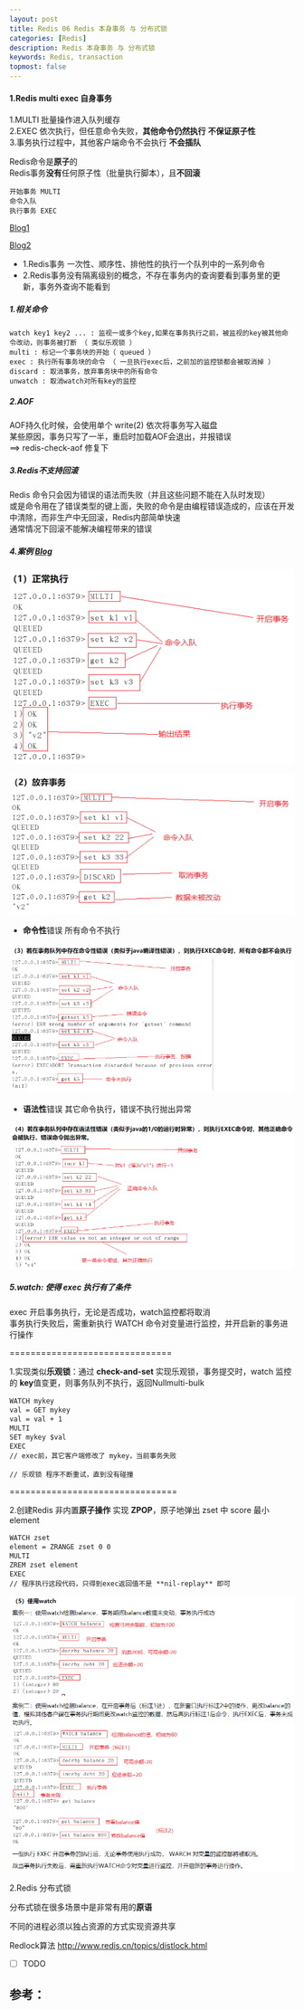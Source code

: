 ```yaml
---
layout: post
title: Redis 06 Redis 本身事务 与 分布式锁 
categories: [Redis]
description: Redis 本身事务 与 分布式锁
keywords: Redis, transaction 
topmost: false
---
```




#### 1.Redis  multi exec  自身事务

1.MULTI 批量操作进入队列缓存  
2.EXEC 依次执行，但任意命令失败，**其他命令仍然执行** **不保证原子性**  
3.事务执行过程中，其他客户端命令不会执行 **不会插队**

Redis命令是**原子**的  
Redis事务**没有**任何原子性（批量执行脚本），且**不回滚**

```
开始事务 MULTI
命令入队
执行事务 EXEC
```

[Blog1](http://www.runoob.com/redis/redis-transactions.html)

[Blog2](http://www.redis.cn/topics/transactions.html)

- 1.Redis事务 一次性、顺序性、排他性的执行一个队列中的一系列命令
- 2.Redis事务没有隔离级别的概念，不存在事务内的查询要看到事务里的更新，事务外查询不能看到

##### 1.相关命令

```
watch key1 key2 ... : 监视一或多个key,如果在事务执行之前，被监视的key被其他命令改动，则事务被打断 （ 类似乐观锁 ）
multi : 标记一个事务块的开始（ queued ）
exec : 执行所有事务块的命令 （ 一旦执行exec后，之前加的监控锁都会被取消掉 ）
discard : 取消事务，放弃事务块中的所有命令
unwatch : 取消watch对所有key的监控
```

##### 2.AOF

AOF持久化时候，会使用单个 write(2) 依次将事务写入磁盘  
某些原因，事务只写了一半，重启时加载AOF会退出，并报错误  
==> redis-check-aof 修复下  

##### 3.Redis不支持回滚

Redis 命令只会因为错误的语法而失败（并且这些问题不能在入队时发现）  
或是命令用在了错误类型的键上面，失败的命令是由编程错误造成的，应该在开发中清除，而非生产中无回滚，Redis内部简单快速  
通常情况下回滚不能解决编程带来的错误

##### 4.案例 [Blog](https://www.cnblogs.com/DeepInThought/p/10720132.html)

![multi1](/images/posts/2016-07-19-redis/multi1.png) 

![multi2](/images/posts/2016-07-19-redis/multi2.png) 

- **命令性**错误 所有命令不执行

![multi3](/images/posts/2016-07-19-redis/multi3.png) 

- **语法性**错误 其它命令执行，错误不执行抛出异常

![multi4](/images/posts/2016-07-19-redis/multi4.png) 

##### 5.watch: 使得 exec 执行有了条件

exec 开启事务执行，无论是否成功，watch监控都将取消  
事务执行失败后，需重新执行 WATCH 命令对变量进行监控，并开启新的事务进行操作 

===============================

1.实现类似**乐观锁**：通过 **check-and-set** 实现乐观锁，事务提交时，watch 监控的 **key**值变更，则事务队列不执行，返回Nullmulti-bulk

```shell
WATCH mykey
val = GET mykey
val = val + 1
MULTI
SET mykey $val
EXEC
// exec前，其它客户端修改了 mykey，当前事务失败

// 乐观锁 程序不断重试，直到没有碰撞
```

================================

2.创建Redis 非内置**原子操作** 实现 **ZPOP**，原子地弹出 zset 中 score 最小 element

```shell
WATCH zset
element = ZRANGE zset 0 0
MULTI
ZREM zset element
EXEC
// 程序执行这段代码，只得到exec返回值不是 **nil-replay** 即可
```

![multi5](/images/posts/2016-07-19-redis/multi5.png) 



2.Redis 分布式锁 

分布式锁在很多场景中是非常有用的**原语**  

不同的进程必须以独占资源的方式实现资源共享

Redlock算法 http://www.redis.cn/topics/distlock.html

- [ ] TODO













## 参考：

